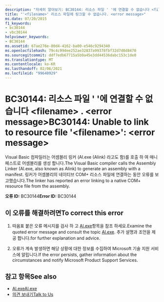 ```yaml
---
description: "자세히 알아보기: BC30144: 리소스 파일 ' '에 연결할 수 없습니다 <filename> . <error message>"
title: "'<filename>' 리소스 파일에 링크할 수 없습니다. <error message>"
ms.date: 07/20/2015
f1_keywords:
- bc30144
- vbc30144
helpviewer_keywords:
- BC30144
ms.assetid: 67ae276e-80d4-4162-ba00-e546c9294340
ms.openlocfilehash: 79c4c99dee252ae32837a99378fbf32d7d0d8470
ms.sourcegitcommit: ddf7edb67715a5b9a45e3dd44536dabc153c1de0
ms.translationtype: MT
ms.contentlocale: ko-KR
ms.lasthandoff: 02/06/2021
ms.locfileid: "99640929"
---
```

# <a name="bc30144-unable-to-link-to-resource-file-filename-error-message"></a><span data-ttu-id="00f5a-103">BC30144: 리소스 파일 ' '에 연결할 수 없습니다 \<filename> . \<error message></span><span class="sxs-lookup"><span data-stu-id="00f5a-103">BC30144: Unable to link to resource file '\<filename>': \<error message></span></span>

<span data-ttu-id="00f5a-104">Visual Basic 컴파일러는 어셈블리 링커 (Al.exe (Alink) 라고도 함)를 호출 하 여 매니페스트로 어셈블리를 생성 합니다.</span><span class="sxs-lookup"><span data-stu-id="00f5a-104">The Visual Basic compiler calls the Assembly Linker (Al.exe, also known as Alink) to generate an assembly with a manifest.</span></span> <span data-ttu-id="00f5a-105">링커가 어셈블리의 네이티브 COM+ 리소스 파일에 연결하는 동안 오류를 보고했습니다.</span><span class="sxs-lookup"><span data-stu-id="00f5a-105">The linker has reported an error linking to a native COM+ resource file from the assembly.</span></span>

 <span data-ttu-id="00f5a-106">**오류 ID:** BC30144</span><span class="sxs-lookup"><span data-stu-id="00f5a-106">**Error ID:** BC30144</span></span>

## <a name="to-correct-this-error"></a><span data-ttu-id="00f5a-107">이 오류를 해결하려면</span><span class="sxs-lookup"><span data-stu-id="00f5a-107">To correct this error</span></span>

1. <span data-ttu-id="00f5a-108">따옴표 붙은 오류 메시지를 검사 하 고 [Al.exe](../../../framework/tools/al-exe-assembly-linker.md)항목을 참조 하세요.</span><span class="sxs-lookup"><span data-stu-id="00f5a-108">Examine the quoted error message and consult the topic [Al.exe](../../../framework/tools/al-exe-assembly-linker.md).</span></span> <span data-ttu-id="00f5a-109">추가 설명과 조언을 제공 합니다.</span><span class="sxs-lookup"><span data-stu-id="00f5a-109">for further explanation and advice.</span></span>

2. <span data-ttu-id="00f5a-110">오류가 계속 발생하면 해당 상황에 대한 정보를 수집하여 Microsoft 기술 지원 서비스에 알립니다.</span><span class="sxs-lookup"><span data-stu-id="00f5a-110">If the error persists, gather information about the circumstances and notify Microsoft Product Support Services.</span></span>

## <a name="see-also"></a><span data-ttu-id="00f5a-111">참고 항목</span><span class="sxs-lookup"><span data-stu-id="00f5a-111">See also</span></span>

- [<span data-ttu-id="00f5a-112">Al.exe</span><span class="sxs-lookup"><span data-stu-id="00f5a-112">Al.exe</span></span>](../../../framework/tools/al-exe-assembly-linker.md)
- [<span data-ttu-id="00f5a-113">의견 보내기</span><span class="sxs-lookup"><span data-stu-id="00f5a-113">Talk to Us</span></span>](/visualstudio/ide/feedback-options)

